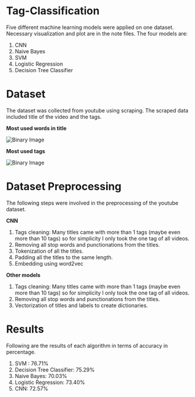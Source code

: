 # Tag-Classification

Five different machine learning models were applied on one dataset. Necessary visualization and plot are in the note files.
The four models are:
1. CNN
2. Naive Bayes
3. SVM
4. Logistic Regression
5. Decision Tree Classifier

# Dataset

The dataset was collected from youtube using scraping. The scraped data included title of the video and the tags.

<strong>Most used words in title</strong>

![Binary Image](https://github.com/ahsan44411/Tag-Classification/blob/main/most%20used%20word%20in%20titles.png)


<strong>Most used tags</strong>

![Binary Image](https://github.com/ahsan44411/Tag-Classification/blob/main/top%20used%20tags.png)

# Dataset Preprocessing

The following steps were involved in the preprocessing of the youtube dataset.

<strong>CNN</strong>
1. Tags cleaning: Many titles came with more than 1 tags (maybe even more than 10 tags) so for simplicity I only took the one tag of all videos.
2. Removing all stop words and punctionations from the titles.
3. Tokenization of all the titles.
4. Padding all the titles to the same length.
5. Embedding using word2vec

<strong>Other models</strong>
1. Tags cleaning: Many titles came with more than 1 tags (maybe even more than 10 tags) so for simplicity I only took the one tag of all videos.
2. Removing all stop words and punctionations from the titles.
3. Vectorization of titles and labels to create dictionaries.


# Results

Following are the results of each algorithm in terms of accuracy in percentage.
1. SVM : 76.71%
2. Decision Tree Classifier: 75.29%
3. Naive Bayes: 70.03%
4. Logistic Regression: 73.40%
5. CNN: 72.57%
